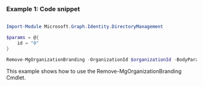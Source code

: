 ### Example 1: Code snippet

```powershell

Import-Module Microsoft.Graph.Identity.DirectoryManagement

$params = @{
	id = "0"
}

Remove-MgOrganizationBranding -OrganizationId $organizationId -BodyParameter $params

```
This example shows how to use the Remove-MgOrganizationBranding Cmdlet.

